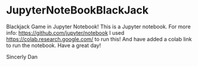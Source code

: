 # JupyterNoteBookBlackJack
Blackjack Game in Jupyter Notebook!
This is a Jupyter notebook. For more info: https://github.com/jupyter/notebook
I used https://colab.research.google.com/ to run this! And have added a colab link to run the notebook.
Have a great day!

Sincerly Dan
